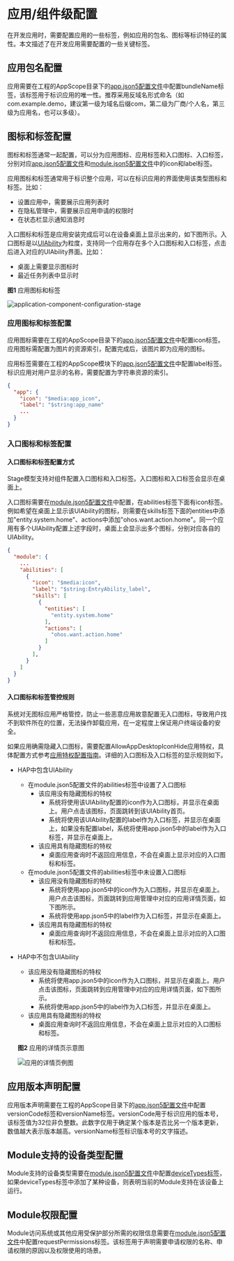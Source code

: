 # 应用/组件级配置

在开发应用时，需要配置应用的一些标签，例如应用的包名、图标等标识特征的属性。本文描述了在开发应用需要配置的一些关键标签。

## 应用包名配置

应用需要在工程的AppScope目录下的[app.json5配置文件](../quick-start/app-configuration-file.md)中配置bundleName标签，该标签用于标识应用的唯一性。推荐采用反域名形式命名（如com.example.demo，建议第一级为域名后缀com，第二级为厂商/个人名，第三级为应用名，也可以多级）。

## 图标和标签配置
图标和标签通常一起配置，可以分为应用图标、应用标签和入口图标、入口标签，分别对应[app.json5配置文件](../quick-start/app-configuration-file.md)和[module.json5配置文件](../quick-start/module-configuration-file.md)中的icon和label标签。

应用图标和标签通常用于标识整个应用，可以在标识应用的界面使用该类型图标和标签。比如：
* 设置应用中，需要展示应用列表时
* 在隐私管理中，需要展示应用申请的权限时
* 在状态栏显示通知消息时


入口图标和标签是应用安装完成后可以在设备桌面上显示出来的，如下图所示。入口图标是以[UIAbility](uiability-overview.md)为粒度，支持同一个应用存在多个入口图标和入口标签，点击后进入对应的UIAbility界面。比如：
* 桌面上需要显示图标时
* 最近任务列表中显示时

**图1** 应用图标和标签

![application-component-configuration-stage](figures/application-component-configuration-stage.png)

### 应用图标和标签配置

应用图标需要在工程的AppScope目录下的[app.json5配置文件](../quick-start/app-configuration-file.md)中配置icon标签。应用图标需配置为图片的资源索引，配置完成后，该图片即为应用的图标。

应用标签需要在工程的AppScope模块下的[app.json5配置文件](../quick-start/app-configuration-file.md)中配置label标签。标识应用对用户显示的名称，需要配置为字符串资源的索引。

```json
{
  "app": {
    "icon": "$media:app_icon",
    "label": "$string:app_name"
    ...
  }
}
```

### 入口图标和标签配置
#### 入口图标和标签配置方式
Stage模型支持对组件配置入口图标和入口标签。入口图标和入口标签会显示在桌面上。

入口图标需要在[module.json5配置文件](../quick-start/module-configuration-file.md)中配置，在abilities标签下面有icon标签。例如希望在桌面上显示该UIAbility的图标，则需要在skills标签下面的entities中添加"entity.system.home"、actions中添加"ohos.want.action.home"。同一个应用有多个UIAbility配置上述字段时，桌面上会显示出多个图标，分别对应各自的UIAbility。

```json
{
  "module": {
    ...
    "abilities": [
      {
        "icon": "$media:icon",
        "label": "$string:EntryAbility_label",
        "skills": [
          {
            "entities": [
              "entity.system.home"
            ],
            "actions": [
              "ohos.want.action.home"
            ]
          }
        ],
      }
    ]
  }
}
```
#### 入口图标和标签管控规则
系统对无图标应用严格管控，防止一些恶意应用故意配置无入口图标，导致用户找不到软件所在的位置，无法操作卸载应用，在一定程度上保证用户终端设备的安全。

如果应用确需隐藏入口图标，需要配置AllowAppDesktopIconHide应用特权，具体配置方式参考[应用特权配置指南](../../device-dev/subsystems/subsys-app-privilege-config-guide.md)。详细的入口图标及入口标签的显示规则如下。

* HAP中包含UIAbility
  * 在module.json5配置文件的abilities标签中设置了入口图标
    * 该应用没有隐藏图标的特权
      * 系统将使用该UIAbility配置的icon作为入口图标，并显示在桌面上。用户点击该图标，页面跳转到该UIAbility首页。
      * 系统将使用该UIAbility配置的label作为入口标签，并显示在桌面上，如果没有配置label，系统将使用app.json5中的label作为入口标签，并显示在桌面上。
    * 该应用具有隐藏图标的特权
      * 桌面应用查询时不返回应用信息，不会在桌面上显示对应的入口图标和标签。
  * 在module.json5配置文件的abilities标签中未设置入口图标
    * 该应用没有隐藏图标的特权
      * 系统将使用app.json5中的icon作为入口图标，并显示在桌面上。用户点击该图标，页面跳转到应用管理中对应的应用详情页面，如下图所示。
      * 系统将使用app.json5中的label作为入口标签，并显示在桌面上。
    * 该应用具有隐藏图标的特权
        * 桌面应用查询时不返回应用信息，不会在桌面上显示对应的入口图标和标签。

* HAP中不包含UIAbility
  * 该应用没有隐藏图标的特权
    * 系统将使用app.json5中的icon作为入口图标，并显示在桌面上。用户点击该图标，页面跳转到应用管理中对应的应用详情页面，如下图所示。
    * 系统将使用app.json5中的label作为入口标签，并显示在桌面上。
  * 该应用具有隐藏图标的特权
    * 桌面应用查询时不返回应用信息，不会在桌面上显示对应的入口图标和标签。

  **图2** 应用的详情页示意图

  ![应用的详情页例图](figures/application_details.jpg)

## 应用版本声明配置

应用版本声明需要在工程的AppScope目录下的[app.json5配置文件](../quick-start/app-configuration-file.md)中配置versionCode标签和versionName标签。versionCode用于标识应用的版本号，该标签值为32位非负整数。此数字仅用于确定某个版本是否比另一个版本更新，数值越大表示版本越高。versionName标签标识版本号的文字描述。

## Module支持的设备类型配置

Module支持的设备类型需要在[module.json5配置文件](../quick-start/module-configuration-file.md)中配置[deviceTypes标签](../quick-start/module-configuration-file.md#devicetypes标签)，如果deviceTypes标签中添加了某种设备，则表明当前的Module支持在该设备上运行。

## Module权限配置

Module访问系统或其他应用受保护部分所需的权限信息需要在[module.json5配置文件](../quick-start/module-configuration-file.md)中配置requestPermissions标签。该标签用于声明需要申请权限的名称、申请权限的原因以及权限使用的场景。
